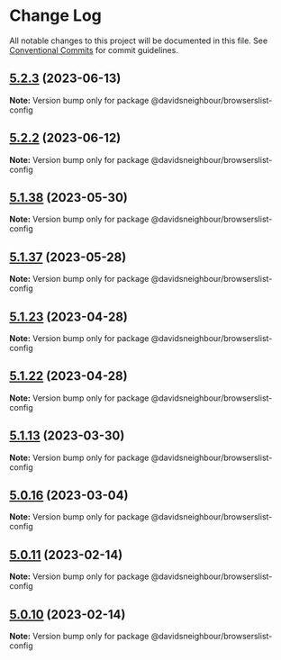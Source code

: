 # Change Log

All notable changes to this project will be documented in this file.
See [Conventional Commits](https://conventionalcommits.org) for commit guidelines.

## [5.2.3](davidsneighbour/configurations/compare/v5.2.2...v5.2.3) (2023-06-13)

**Note:** Version bump only for package @davidsneighbour/browserslist-config





## [5.2.2](davidsneighbour/configurations/compare/v5.2.1...v5.2.2) (2023-06-12)

**Note:** Version bump only for package @davidsneighbour/browserslist-config





## [5.1.38](davidsneighbour/configurations/compare/v5.1.37...v5.1.38) (2023-05-30)

**Note:** Version bump only for package @davidsneighbour/browserslist-config





## [5.1.37](davidsneighbour/configurations/compare/v5.1.36...v5.1.37) (2023-05-28)

**Note:** Version bump only for package @davidsneighbour/browserslist-config





## [5.1.23](davidsneighbour/configurations/compare/v5.1.22...v5.1.23) (2023-04-28)

**Note:** Version bump only for package @davidsneighbour/browserslist-config





## [5.1.22](davidsneighbour/configurations/compare/v5.1.21...v5.1.22) (2023-04-28)

**Note:** Version bump only for package @davidsneighbour/browserslist-config





## [5.1.13](davidsneighbour/configurations/compare/v5.1.12...v5.1.13) (2023-03-30)

**Note:** Version bump only for package @davidsneighbour/browserslist-config





## [5.0.16](davidsneighbour/configurations/compare/v5.0.15...v5.0.16) (2023-03-04)

**Note:** Version bump only for package @davidsneighbour/browserslist-config





## [5.0.11](davidsneighbour/configurations/compare/v5.0.10...v5.0.11) (2023-02-14)

**Note:** Version bump only for package @davidsneighbour/browserslist-config





## [5.0.10](davidsneighbour/configurations/compare/v5.0.9...v5.0.10) (2023-02-14)

**Note:** Version bump only for package @davidsneighbour/browserslist-config
